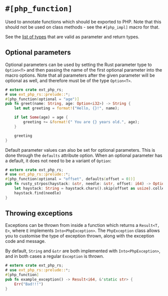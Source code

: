 # `#[php_function]`

Used to annotate functions which should be exported to PHP. Note that this
should not be used on class methods - see the `#[php_impl]` macro for that.

See the [list of types](../types/index.md) that are valid as parameter and
return types.

## Optional parameters

Optional parameters can be used by setting the Rust parameter type to
`Option<T>` and then passing the name of the first optional parameter into the
macro options. Note that all parameters after the given parameter will be
optional as well, and therefore must be of the type `Option<T>`.

```rust
# extern crate ext_php_rs;
# use ext_php_rs::prelude::*;
#[php_function(optional = "age")]
pub fn greet(name: String, age: Option<i32>) -> String {
    let mut greeting = format!("Hello, {}!", name);

    if let Some(age) = age {
        greeting += &format!(" You are {} years old.", age);
    }

    greeting
}
```

Default parameter values can also be set for optional parameters. This is done
through the `defaults` attribute option. When an optional parameter has a
default, it does not need to be a variant of `Option`:

```rust
# extern crate ext_php_rs;
# use ext_php_rs::prelude::*;
#[php_function(optional = "offset", defaults(offset = 0))]
pub fn rusty_strpos(haystack: &str, needle: &str, offset: i64) -> Option<usize> {
    let haystack: String = haystack.chars().skip(offset as usize).collect();
    haystack.find(needle)
}
```

## Throwing exceptions

Exceptions can be thrown from inside a function which returns a `Result<T, E>`,
where `E` implements `Into<PhpException>`. The `PhpException` class allows you
to customise the type of exception thrown, along with the exception code and
message.

By default, `String` and `&str` are both implemented with `Into<PhpException>`,
and in both cases a regular `Exception` is thrown.

```rust
# extern crate ext_php_rs;
# use ext_php_rs::prelude::*;
#[php_function]
pub fn example_exception() -> Result<i64, &'static str> {
    Err("Bad!!!")
}
```
